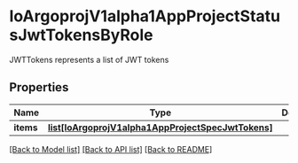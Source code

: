 # IoArgoprojV1alpha1AppProjectStatusJwtTokensByRole

JWTTokens represents a list of JWT tokens
## Properties
Name | Type | Description | Notes
------------ | ------------- | ------------- | -------------
**items** | [**list[IoArgoprojV1alpha1AppProjectSpecJwtTokens]**](IoArgoprojV1alpha1AppProjectSpecJwtTokens.md) |  | [optional] 

[[Back to Model list]](../README.md#documentation-for-models) [[Back to API list]](../README.md#documentation-for-api-endpoints) [[Back to README]](../README.md)


